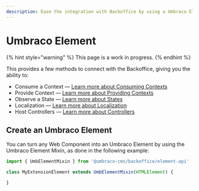 ```yaml
---
description: Ease the integration with Backoffice by using a Umbraco Element
---
```


# Umbraco Element

{% hint style="warning" %}
This page is a work in progress.
{% endhint %}

This provides a few methods to connect with the Backoffice, giving you the ability to:

* Consume a Context — [Learn more about Consuming Contexts](../working-with-data/context-api.md)
* Provide Context — [Learn more about Providing Contexts](../working-with-data/context-api.md#provide-a-context-api)
* Observe a State — [Learn more about States](../working-with-data/states.md#observe-a-state-via-umbraco-element-or-umbraco-controller)
* Localization — [Learn more about Localization](../../language-files/README.md)
* Host Controllers — [Learn more about Controllers](controllers/)

## Create an Umbraco Element

You can turn any Web Component into an Umbraco Element by using the Umbraco Element Mixin, as done in the following example:

```ts
import { UmbElementMixin } from '@umbraco-cms/backoffice/element-api'

class MyExtensionElement extends UmbElementMixin(HTMLElement) {

}
```

